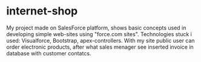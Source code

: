 # internet-shop
My project made on SalesForce platform, shows basic concepts used in developing simple web-sites
using "force.com sites". Technologies stuck i used: Visualforce, Bootstrap, apex-controllers.
With my site public user can order electronic products, after what  sales menager see inserted 
invoice in database with customer contatcs.
